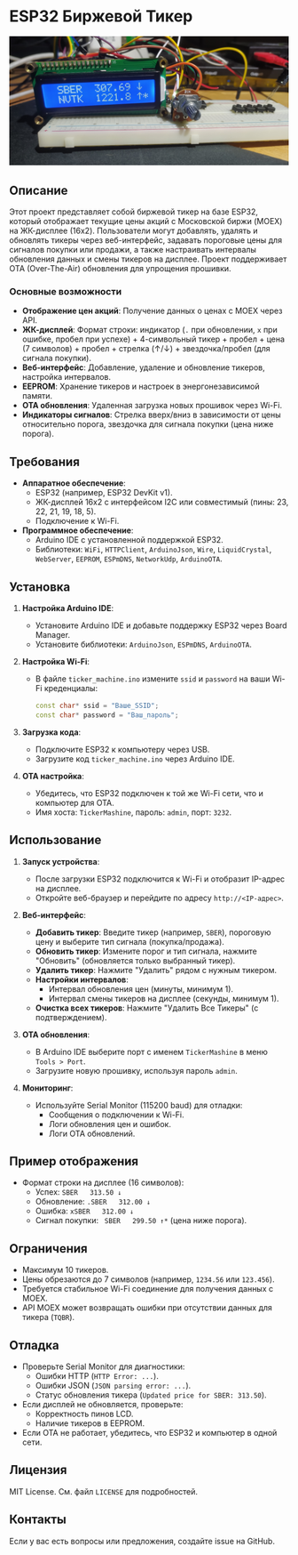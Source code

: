 # ESP32 Биржевой Тикер

![Тикерный аавтомат](media/example.jpg)

## Описание
Этот проект представляет собой биржевой тикер на базе ESP32, который отображает текущие цены акций с Московской биржи (MOEX) на ЖК-дисплее (16x2). Пользователи могут добавлять, удалять и обновлять тикеры через веб-интерфейс, задавать пороговые цены для сигналов покупки или продажи, а также настраивать интервалы обновления данных и смены тикеров на дисплее. Проект поддерживает OTA (Over-The-Air) обновления для упрощения прошивки.

### Основные возможности
- **Отображение цен акций**: Получение данных о ценах с MOEX через API.
- **ЖК-дисплей**: Формат строки: индикатор (`.` при обновлении, `x` при ошибке, пробел при успехе) + 4-символьный тикер + пробел + цена (7 символов) + пробел + стрелка (↑/↓) + звездочка/пробел (для сигнала покупки).
- **Веб-интерфейс**: Добавление, удаление и обновление тикеров, настройка интервалов.
- **EEPROM**: Хранение тикеров и настроек в энергонезависимой памяти.
- **OTA обновления**: Удаленная загрузка новых прошивок через Wi-Fi.
- **Индикаторы сигналов**: Стрелка вверх/вниз в зависимости от цены относительно порога, звездочка для сигнала покупки (цена ниже порога).

## Требования
- **Аппаратное обеспечение**:
  - ESP32 (например, ESP32 DevKit v1).
  - ЖК-дисплей 16x2 с интерфейсом I2C или совместимый (пины: 23, 22, 21, 19, 18, 5).
  - Подключение к Wi-Fi.
- **Программное обеспечение**:
  - Arduino IDE с установленной поддержкой ESP32.
  - Библиотеки: `WiFi`, `HTTPClient`, `ArduinoJson`, `Wire`, `LiquidCrystal`, `WebServer`, `EEPROM`, `ESPmDNS`, `NetworkUdp`, `ArduinoOTA`.

## Установка
1. **Настройка Arduino IDE**:
   - Установите Arduino IDE и добавьте поддержку ESP32 через Board Manager.
   - Установите библиотеки: `ArduinoJson`, `ESPmDNS`, `ArduinoOTA`.

2. **Настройка Wi-Fi**:
   - В файле `ticker_machine.ino` измените `ssid` и `password` на ваши Wi-Fi креденциалы:
     ```cpp
     const char* ssid = "Ваше_SSID";
     const char* password = "Ваш_пароль";
     ```

3. **Загрузка кода**:
   - Подключите ESP32 к компьютеру через USB.
   - Загрузите код `ticker_machine.ino` через Arduino IDE.

4. **OTA настройка**:
   - Убедитесь, что ESP32 подключен к той же Wi-Fi сети, что и компьютер для OTA.
   - Имя хоста: `TickerMashine`, пароль: `admin`, порт: `3232`.

## Использование
1. **Запуск устройства**:
   - После загрузки ESP32 подключится к Wi-Fi и отобразит IP-адрес на дисплее.
   - Откройте веб-браузер и перейдите по адресу `http://<IP-адрес>`.

2. **Веб-интерфейс**:
   - **Добавить тикер**: Введите тикер (например, `SBER`), пороговую цену и выберите тип сигнала (покупка/продажа).
   - **Обновить тикер**: Измените порог и тип сигнала, нажмите "Обновить" (обновляется только выбранный тикер).
   - **Удалить тикер**: Нажмите "Удалить" рядом с нужным тикером.
   - **Настройки интервалов**:
     - Интервал обновления цен (минуты, минимум 1).
     - Интервал смены тикеров на дисплее (секунды, минимум 1).
   - **Очистка всех тикеров**: Нажмите "Удалить Все Тикеры" (с подтверждением).

3. **OTA обновления**:
   - В Arduino IDE выберите порт с именем `TickerMashine` в меню `Tools > Port`.
   - Загрузите новую прошивку, используя пароль `admin`.

4. **Мониторинг**:
   - Используйте Serial Monitor (115200 baud) для отладки:
     - Сообщения о подключении к Wi-Fi.
     - Логи обновления цен и ошибок.
     - Логи OTA обновлений.

## Пример отображения
- Формат строки на дисплее (16 символов):
  - Успех: ` SBER   313.50 ↓ `
  - Обновление: `.SBER   312.00 ↓ `
  - Ошибка: `xSBER   312.00 ↓ `
  - Сигнал покупки: ` SBER   299.50 ↑*` (цена ниже порога).

## Ограничения
- Максимум 10 тикеров.
- Цены обрезаются до 7 символов (например, `1234.56` или `123.456`).
- Требуется стабильное Wi-Fi соединение для получения данных с MOEX.
- API MOEX может возвращать ошибки при отсутствии данных для тикера (`TQBR`).

## Отладка
- Проверьте Serial Monitor для диагностики:
  - Ошибки HTTP (`HTTP Error: ...`).
  - Ошибки JSON (`JSON parsing error: ...`).
  - Статус обновления тикера (`Updated price for SBER: 313.50`).
- Если дисплей не обновляется, проверьте:
  - Корректность пинов LCD.
  - Наличие тикеров в EEPROM.
- Если OTA не работает, убедитесь, что ESP32 и компьютер в одной сети.

## Лицензия
MIT License. См. файл `LICENSE` для подробностей.

## Контакты
Если у вас есть вопросы или предложения, создайте issue на GitHub.